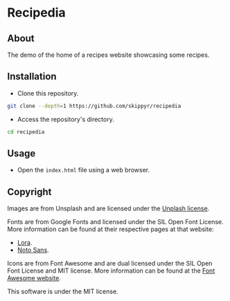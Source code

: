 # Recipedia
## About
The demo of the home of a recipes website showcasing some recipes.

## Installation
-	Clone this repository.
```bash
git clone --depth=1 https://github.com/skippyr/recipedia
```

-	Access the repository's directory.
```bash
cd recipedia
```

## Usage
-	Open the `index.html` file using a web browser.

## Copyright
Images are from Unsplash and are licensed under the [Unplash license](https://unsplash.com/license).

Fonts are from Google Fonts and licensed under the SIL Open Font License. More information can be found at their respective pages at that website:
-	[Lora](https://fonts.google.com/specimen/Lora).
-	[Noto Sans](https://fonts.google.com/noto/specimen/Noto+Sans).

Icons are from Font Awesome and are dual licensed under the SIL Open Font License and MIT license. More information can be found at the [Font Awesome website](https://fontawesome.com/v4/license).

This software is under the MIT license.

